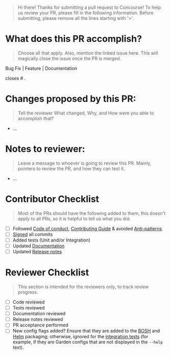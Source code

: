 > Hi there! Thanks for submitting a pull request to Concourse!
> To help us review your PR, please fill in the following information.
> Before submitting, please remove all the lines starting with '>'.

# What does this PR accomplish?
> Choose all that apply.
> Also, mention the linked issue here.
> This will magically close the issue once the PR is merged.

Bug Fix | Feature | Documentation

closes # .

# Changes proposed by this PR:
> Tell the reviewer What changed, Why, and How were you able to accomplish that?
- ...

# Notes to reviewer:
> Leave a message to whoever is going to review this PR.
> Mainly, pointers to review the PR, and how they can test it.
- ...

# Contributor Checklist
> Most of the PRs should have the following added to them,
> this doesn't apply to all PRs, so it is helpful to tell us what you did.

- [ ] Followed [Code of conduct], [Contributing Guide] & avoided [Anti-patterns]
- [ ] [Signed] all commits
- [ ] Added tests (Unit and/or Integration)
- [ ] Updated [Documentation]
- [ ] Updated [Release notes]

[Code of Conduct]: https://github.com/concourse/concourse/blob/master/CODE_OF_CONDUCT.md
[Contributing Guide]: https://github.com/concourse/concourse/blob/master/CONTRIBUTING.md
[Anti-patterns]: https://github.com/concourse/concourse/wiki/Anti-Patterns
[Signed]: https://help.github.com/en/github/authenticating-to-github/signing-commits
[Documentation]: https://github.com/concourse/docs
[Release notes]: https://github.com/concourse/concourse/tree/master/release-notes

# Reviewer Checklist
> This section is intended for the reviewers only, to track review
> progress.

- [ ] Code reviewed
- [ ] Tests reviewed
- [ ] Documentation reviewed
- [ ] Release notes reviewed
- [ ] PR acceptance performed
- [ ] New config flags added? Ensure that they are added to the
  [BOSH](https://github.com/concourse/concourse-bosh-release) and
  [Helm](https://github.com/concourse/helm) packaging; otherwise, ignored for
  the [integration
  tests](https://github.com/concourse/ci/tree/master/tasks/scripts/check-distribution-env)
  (for example, if they are Garden configs that are not displayed in the
  `--help` text).
